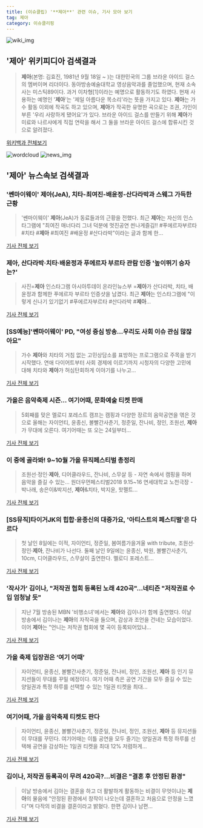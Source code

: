 ```yaml
---
title: (이슈클립) '**제아**' 관련 이슈, 기사 모아 보기
tag: 제아
category: 이슈클리핑
---
```

![wiki_img](https://user-images.githubusercontent.com/42597476/44503234-41136a80-a6d0-11e8-9071-6fc6418eafe4.png)
## **'**제아**'** 위키피디아 검색결과
>**제아**(본명: 김효진, 1981년 9월 18일 ~ )는 대한민국의 그룹 브라운 아이드 걸스의 멤버이며 리더이다. 동아방송예술대학교 영상음악과를 졸업했으며, 현재 소속사는 미스틱89이다. 과거 이차형[1]이라는 예명으로 활동하기도 하였다. 현재 사용하는 예명인 '**제아**'는 '제일 아름다운 목소리'라는 뜻을 가지고 있다. **제아**는 가수 활동 이외에 작곡도 하고 있으며, **제아**가 작곡한 유명한 곡으로는 조권, 가인이 부른 '우리 사랑하게 됐어요'가 있다. 브라운 아이드 걸스를 만들기 위해 **제아**가 미료와 나르샤에게 직접 연락을 해서 그 둘을 브라운 아이드 걸스에 합류시킨 것으로 알려졌다.

<a href="https://ko.wikipedia.org/wiki/제아" target="_blank">위키백과 전체보기</a>

![wordcloud](https://s3.ap-northeast-2.amazonaws.com/lyrics101-wordcloud/2018-08-27-1535323355.png)
![news_img](https://user-images.githubusercontent.com/42597476/44507050-1206f400-a6e4-11e8-8d98-7ffbfebb353f.png)
## **'**제아**'** 뉴스속보 검색결과
### '쎈마이웨이' **제아**(JeA), 치타-최여진-배윤정-산다라박과 스웨그 가득한 근황

>'쎈마이웨이' **제아**(JeA)가 동료들과의 근황을 전했다. 최근 **제아**는 자신의 인스타그램에 "최여진 매너다리 그녀 덕분에 멋진공연 씐나게즐김!! #푸에르자부르타 #치타 #**제아** #최여진 #배윤정 #산다라박"이라는 글과 함께 한...

<a href="http://www.topstarnews.net/news/articleView.html?idxno=471266" target="_blank">기사 전체 보기</a>

### **제아**, 산다라박·치타·배윤정과 푸에르자 부르타 관람 인증 '높이뛰기 승자는?'

>사진=**제아** 인스타그램 아시아투데이 온라인뉴스부 =**제아**가 산다라박, 치타, 배윤정과 함께한 푸에르자 부르타 인증샷을 남겼다. 최근 **제아**는 인스타그램에 "이렇게 신나기 있기없기 #푸에르자부르타 #산다라박 #**제아**...

<a href="http://www.asiatoday.co.kr/view.php?key=20180827000728299" target="_blank">기사 전체 보기</a>

### [SS예능]'쎈마이웨이' PD, "여성 중심 방송…우리도 사회 이슈 관심 많잖아요"

>가수 **제아**와 치타의 거침 없는 고민상담소를 표방하는 프로그램으로 주목을 받기 시작했다. 연애 다이어트부터 사회 경제에 이르기까지 시청자의 다양한 고민에 대해 치타와 **제아**가 허심탄회하게 이야기를 나누고...

<a href="http://www.sportsseoul.com/news/read/672937" target="_blank">기사 전체 보기</a>

### 가을은 음악축제 시즌… 여기어때, 문화예술 티켓 판매

>5회째를 맞은 멜로디 포레스트 캠프는 캠핑과 다양한 장르의 음악공연을 엮은 것으로 올해는 자이언티, 윤종신, 볼빨간사춘기, 정준일, 잔나비, 정인, 조원선, **제아**가 무대에 오른다. 여기어때는 또 오는 24일부터...

<a href="http://moneys.mt.co.kr/news/mwView.php?no=2018082311038034623" target="_blank">기사 전체 보기</a>

### 이 중에 골라봐! 9~10월 가을 뮤직페스티벌 총정리

>조원선·정인·**제아**, 디어클라우드, 잔나비, 스무살 등 - 자연 속에서 캠핑을 하며 음악을 즐길 수 있는... 원더우먼페스티벌2018 9.15~16 연세대학교 노천극장 - 박나래, 송은이&박지선, **제아**&치타, 박지윤, 핫펠트...

<a href="http://www.playdb.co.kr/magazine/magazine_temp_view.asp?kindno=11&page=1&no=2736&NM=Y" target="_blank">기사 전체 보기</a>

### [SS뮤직]타이거JK의 힙합·윤종신의 대중가요, '아티스트의 페스티벌'은 다르다

>첫 날인 8일에는 이적, 자이언티, 정준일, 봄여름가을겨울 with tribute, 조원선·정인·**제아**, 잔나비가 나선다. 둘째 날인 9일에는 윤종신, 박원, 볼빨간사춘기, 10cm, 디어클라우드, 스무살이 출연한다. 멜로디 포레스트...

<a href="http://www.sportsseoul.com/news/read/672641" target="_blank">기사 전체 보기</a>

### '작사가' 김이나, "저작권 협회 등록된 노래 420곡"…네티즌 "저작권료 수입 엄청날 듯"

>지난 7월 방송된 MBN '비행소녀'에서는 **제아**와 김이나가 함께 출연했다. 이날 방송에서 김이나는 **제아**의 자작곡을 들으며, 감상과 조언을 건네는 모습이었다. 이어 **제아**는 "언니는 저작권 협회에 몇 곡이 등록되어있냐...

<a href="http://www.topstarnews.net/news/articleView.html?idxno=468979" target="_blank">기사 전체 보기</a>

### 가을 축제 입장권은 ‘여기 어때’

>자이언티, 윤종신, 볼빨간사춘기, 정준일, 잔나비, 정인, 조원선, **제아** 등 인기 뮤지션들이 무대를 꾸밀 예정이다. 여기 어때 측은 공연 기간을 모두 즐길 수 있는 양일권과 특정 하루를 선택할 수 있는 1일권 티켓을 최대...

<a href="http://www.ttlnews.com/article/KOREA/4002" target="_blank">기사 전체 보기</a>

### 여기어때, 가을 음악축제 티켓도 판다

>자이언티, 윤종신, 볼빨간사춘기, 정준일, 잔나비, 정인, 조원선, **제아** 등 뮤지션들이 무대를 꾸민다. 여기어때는 이틀 공연을 모두 즐기는 양일권과 특정 하루를 선택해 공연을 감상하는 1일권 티켓을 최대 12% 저렴하게...

<a href="http://view.asiae.co.kr/news/view.htm?idxno=2018082110252792532" target="_blank">기사 전체 보기</a>

### 김이나, 저작권 등록곡이 무려 420곡?…비결은 "결혼 후 안정된 환경"

>이날 방송에서 김아는 결혼을 하고 더 활발하게 활동하는 비결이 무엇이냐는 **제아**의 물음에 "안정된 환경에서 창작이 나오는데 결혼하고 처음으로 안정을 느꼈다"며 다작의 비결을 결혼이라고 밝혔다. 한편 김이나 남편...

<a href="http://www.topstarnews.net/news/articleView.html?idxno=467917" target="_blank">기사 전체 보기</a>


